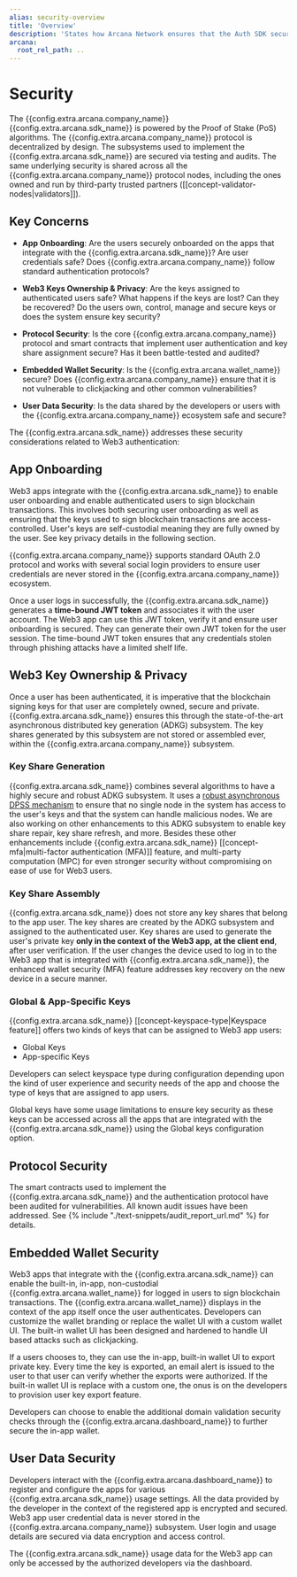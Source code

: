 ```yaml
---
alias: security-overview
title: 'Overview'
description: 'States how Arcana Network ensures that the Auth SDK secures access to app user accounts, enables recovery via MFA, ensures cryptographic keys are user owned, private and securely generated, handled with required care in the Auth protocol.'
arcana:
  root_rel_path: ..
---
```


# Security


The {{config.extra.arcana.company_name}} {{config.extra.arcana.sdk_name}} is powered by the Proof of Stake (PoS) algorithms. The {{config.extra.arcana.company_name}} protocol is decentralized by design. The subsystems used to implement the {{config.extra.arcana.sdk_name}} are secured via testing and audits. The same underlying security is shared across all the {{config.extra.arcana.company_name}} protocol nodes, including the ones owned and run by third-party trusted partners ([[concept-validator-nodes|validators]]).

## Key Concerns

* **App Onboarding**: Are the users securely onboarded on the apps that integrate with the {{config.extra.arcana.sdk_name}}? Are user credentials safe? Does {{config.extra.arcana.company_name}} follow standard authentication protocols?

* **Web3 Keys Ownership & Privacy**: Are the keys assigned to authenticated users safe? What happens if the keys are lost? Can they be recovered? Do the users own, control, manage and secure keys or does the system ensure key security?

* **Protocol Security**: Is the core {{config.extra.arcana.company_name}} protocol and smart contracts that implement user authentication and key share assignment secure? Has it been battle-tested and audited?

* **Embedded Wallet Security**: Is the {{config.extra.arcana.wallet_name}} secure? Does {{config.extra.arcana.company_name}} ensure that it is not vulnerable to clickjacking and other common vulnerabilities?

* **User Data Security**:  Is the data shared by the developers or users with the {{config.extra.arcana.company_name}} ecosystem safe and secure?

The {{config.extra.arcana.sdk_name}} addresses these security considerations related to Web3 authentication:

## App Onboarding

Web3 apps integrate with the {{config.extra.arcana.sdk_name}} to enable user onboarding and enable authenticated users to sign blockchain transactions. This involves both securing user onboarding as well as ensuring that the keys used to sign blockchain transactions are access-controlled. User's keys are self-custodial meaning they are fully owned by the user. See key privacy details in the following section.

{{config.extra.arcana.company_name}} supports standard OAuth 2.0 protocol and works with several social login providers to ensure user credentials are never stored in the {{config.extra.arcana.company_name}} ecosystem.

Once a user logs in successfully, the {{config.extra.arcana.sdk_name}} generates a **time-bound JWT token** and associates it with the user account. The Web3 app can use this JWT token, verify it and ensure user onboarding is secured. They can generate their own JWT token for the user session. The time-bound JWT token ensures that any credentials stolen through phishing attacks have a limited shelf life.

## Web3 Key Ownership & Privacy

Once a user has been authenticated, it is imperative that the blockchain signing keys for that user are completely owned, secure and private. {{config.extra.arcana.sdk_name}} ensures this through the state-of-the-art asynchronous distributed key generation (ADKG) subsystem. The key shares generated by this subsystem are not stored or assembled ever, within the {{config.extra.arcana.company_name}} subsystem.

### Key Share Generation

{{config.extra.arcana.sdk_name}} combines several algorithms to have a highly secure and robust ADKG subsystem. It uses a [robust asynchronous DPSS mechanism](https://eprint.iacr.org/2022/971) to ensure that no single node in the system has access to the user's keys and that the system can handle malicious nodes. We are also working on other enhancements to this ADKG subsystem to enable key share repair, key share refresh, and more. Besides these other enhancements include {{config.extra.arcana.sdk_name}} [[concept-mfa|multi-factor authentication (MFA)]] feature, and multi-party computation (MPC) for even stronger security without compromising on ease of use for Web3 users.

### Key Share Assembly

{{config.extra.arcana.sdk_name}} does not store any key shares that belong to the app user. The key shares are created by the ADKG subsystem and assigned to the authenticated user. Key shares are used to generate the user's private key **only in the context of the Web3 app, at the client end**, after user verification. If the user changes the device used to log in to the Web3 app that is integrated with {{config.extra.arcana.sdk_name}}, the enhanced wallet security (MFA) feature addresses key recovery on the new device in a secure manner.

### Global & App-Specific Keys

{{config.extra.arcana.sdk_name}} [[concept-keyspace-type|Keyspace feature]] offers two kinds of keys that can be assigned to Web3 app users:

* Global Keys
* App-specific Keys

Developers can select keyspace type during configuration depending upon the kind of user experience and security needs of the app and choose the type of keys that are assigned to app users. 

Global keys have some usage limitations to ensure key security as these keys can be accessed across all the apps that are integrated with the {{config.extra.arcana.sdk_name}} using the Global keys configuration option.

## Protocol Security

The smart contracts used to implement the {{config.extra.arcana.sdk_name}} and the authentication protocol have been audited for vulnerabilities. All known audit issues have been addressed. See {% include "./text-snippets/audit_report_url.md" %} for details.

## Embedded Wallet Security

Web3 apps that integrate with the {{config.extra.arcana.sdk_name}} can enable the built-in, in-app, non-custodial {{config.extra.arcana.wallet_name}} for logged in users to sign blockchain transactions. The {{config.extra.arcana.wallet_name}} displays in the context of the app itself once the user authenticates. Developers can customize the wallet branding or replace the wallet UI with a custom wallet UI. The built-in wallet UI has been designed and hardened to handle UI based attacks such as clickjacking.

If a users chooses to, they can use the in-app, built-in wallet UI to export private key. Every time the key is exported, an email alert is issued to the user to that user can verify whether the exports were authorized. If the built-in wallet UI is replace with a custom one, the onus is on the developers to provision user key export feature.

Developers can choose to enable the additional domain validation security checks through the {{config.extra.arcana.dashboard_name}} to further secure the in-app wallet.

## User Data Security

Developers interact with the {{config.extra.arcana.dashboard_name}} to register and configure the apps for various {{config.extra.arcana.sdk_name}} usage settings. All the data provided by the developer in the context of the registered app is encrypted and secured. Web3 app user credential data is never stored in the {{config.extra.arcana.company_name}} subsystem. User login and usage details are secured via data encryption and access control. 

The {{config.extra.arcana.sdk_name}} usage data for the Web3 app can only be accessed by the authorized developers via the dashboard.